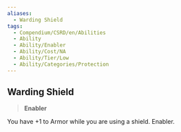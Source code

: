 ```yaml
---
aliases:
  - Warding Shield
tags:
  - Compendium/CSRD/en/Abilities
  - Ability
  - Ability/Enabler
  - Ability/Cost/NA
  - Ability/Tier/Low
  - Ability/Categories/Protection
---
```

  
    
## Warding Shield    
>**Enabler**  
    
You have +1 to Armor while you are using a shield. Enabler.